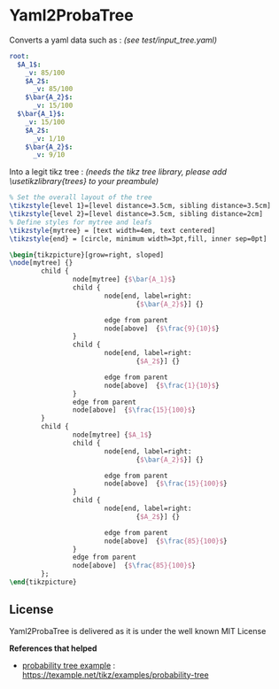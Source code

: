 # Yaml2ProbaTree

Converts a yaml data such as : 
*(see test/input_tree.yaml)*
```yaml
root:
  $A_1$:
    _v: 85/100
    $A_2$:
      _v: 85/100
    $\bar{A_2}$:
      _v: 15/100
  $\bar{A_1}$:
    _v: 15/100
    $A_2$:
      _v: 1/10
    $\bar{A_2}$:
      _v: 9/10
```

Into a legit tikz tree : 
*(needs the tikz tree library, please add \usetikzlibrary{trees} to your preambule)*
```latex
% Set the overall layout of the tree
\tikzstyle{level 1}=[level distance=3.5cm, sibling distance=3.5cm]
\tikzstyle{level 2}=[level distance=3.5cm, sibling distance=2cm]
% Define styles for mytree and leafs
\tikzstyle{mytree} = [text width=4em, text centered]
\tikzstyle{end} = [circle, minimum width=3pt,fill, inner sep=0pt]

\begin{tikzpicture}[grow=right, sloped]
\node[mytree] {}
        child {
                node[mytree] {$\bar{A_1}$}
                child {
                        node[end, label=right:
                                {$\bar{A_2}$}] {}

                        edge from parent
                        node[above]  {$\frac{9}{10}$}
                }
                child {
                        node[end, label=right:
                                {$A_2$}] {}

                        edge from parent
                        node[above]  {$\frac{1}{10}$}
                }
                edge from parent
                node[above]  {$\frac{15}{100}$}
        }
        child {
                node[mytree] {$A_1$}
                child {
                        node[end, label=right:
                                {$\bar{A_2}$}] {}

                        edge from parent
                        node[above]  {$\frac{15}{100}$}
                }
                child {
                        node[end, label=right:
                                {$A_2$}] {}

                        edge from parent
                        node[above]  {$\frac{85}{100}$}
                }
                edge from parent
                node[above]  {$\frac{85}{100}$}
        };
\end{tikzpicture}
```

License
----
Yaml2ProbaTree is delivered as it is under the well known MIT License


**References that helped**
 - [probability tree example] : <https://texample.net/tikz/examples/probability-tree>

[//]: # (These are reference links used in the body of this note and get stripped out when the markdown processor does its job. There is no need to format nicely because it shouldn't be seen. Thanks SO - http://stackoverflow.com/questions/4823468/store-comments-in-markdown-syntax)



   [probability tree example]: <https://texample.net/tikz/examples/probability-tree>
